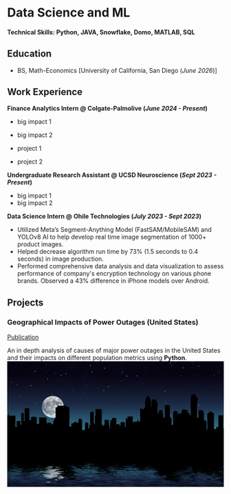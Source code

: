 # Data Science and ML 

#### Technical Skills: Python, JAVA, Snowflake, Domo, MATLAB, SQL

## Education
- BS, Math-Economics [University of California, San Diego (_June 2026_)]

## Work Experience
**Finance Analytics Intern @ Colgate-Palmolive (_June 2024 - Present_)**
- big impact 1
- big impact 2

- project 1
- project 2

**Undergraduate Research Assistant @ UCSD Neuroscience (_Sept 2023 - Present_)**
- big impact 1
- big impact 2

 **Data Science Intern @ Ohile Technologies (_July 2023 - Sept 2023_)**
- Utilized Meta’s Segment-Anything Model (FastSAM/MobileSAM) and YOLOv8 AI to help develop real time image segmentation of 1000+ product images. 
- Helped decrease algorithm run time by 73% (1.5 seconds to 0.4 seconds) in image production.
- Performed comprehensive data analysis and data visualization to assess performance of company's encryption technology on various phone brands. Observed a 43% difference in iPhone models over Android.


## Projects
### Geographical Impacts of Power Outages (United States)
  [Publication](https://jetyue04.github.io/Power_Outages_Impact/)

An in depth analysis of causes of major power outages in the United States and their impacts on different population metrics using **Python**.
![Outages](/assets/outages.jpg)

